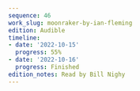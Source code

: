 ```yaml
---
sequence: 46
work_slug: moonraker-by-ian-fleming
edition: Audible
timeline:
- date: '2022-10-15'
  progress: 55%
- date: '2022-10-16'
  progress: Finished
edition_notes: Read by Bill Nighy
---
```


